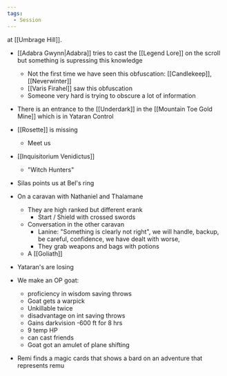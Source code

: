 ```yaml
---
tags:
  - Session
---
```

at [[Umbrage Hill]].
- [[Adabra Gwynn|Adabra]] tries to cast the [[Legend Lore]] on the scroll but something is supressing this knowledge
	- Not the first time we have seen this obfuscation: [[Candlekeep]], [[Neverwinter]] 
	- [[Varis Firahel]] saw this obfuscation
	- Someone very hard is trying to obscure a lot of information
- There is an entrance to the [[Underdark]] in the [[Mountain Toe Gold Mine]] which is in Yataran Control
- [[Rosette]] is missing
	- Meet us 
- [[Inquisitorium Venidictus]]
	- "Witch Hunters"
- Silas points us at Bel's ring
- On a caravan with Nathaniel and Thalamane
	- They are high ranked but different erank
		- Start / Shield with crossed swords
	- Conversation in the other caravan
		- Lanine: "Something is clearly not right", we will handle, backup, be careful, confidence, we have dealt with worse,
		- They grab weapons and bags with potions
	- A [[Goliath]]
- Yataran's are losing
- We make an OP goat:
	- proficiency in wisdom saving throws
	- Goat gets a warpick
	- Unkillable twice
	- disadvantage on int saving throws
	- Gains darkvision -600 ft for 8 hrs
	- 9 temp HP
	- can cast friends
	- Goat got an amulet of plane shifting

- Remi finds a magic cards that shows a bard on an adventure that represents remu